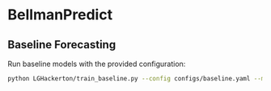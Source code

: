 # BellmanPredict

## Baseline Forecasting

Run baseline models with the provided configuration:

```bash
python LGHackerton/train_baseline.py --config configs/baseline.yaml --model naive
```
